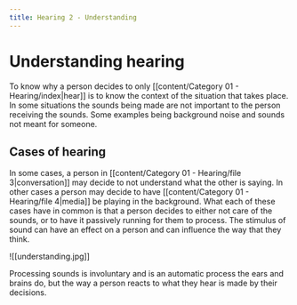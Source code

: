 ```yaml
---
title: Hearing 2 - Understanding
---
```

# Understanding hearing

To know why a person decides to only [[content/Category 01 - Hearing/index|hear]] is to know the context of the situation that takes place. 
In some situations the sounds being made are not important to the person receiving the sounds. Some examples being background noise and sounds not meant for someone. 

## Cases of hearing

In some cases, a person in [[content/Category 01 - Hearing/file 3|conversation]] may decide to not understand what the other is saying.
In other cases a person may decide to have [[content/Category 01 - Hearing/file 4|media]] be playing in the background. What each of these cases have in common is that a person decides to either not care of the sounds, or to have it passively running for them to process. The stimulus of sound can have an effect on a person and can influence the way that they think.

![[understanding.jpg]]

Processing sounds is involuntary and is an automatic process the ears and brains do, but the way a person reacts to what they hear is made by their decisions.